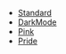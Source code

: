 - [Standard](https://michaelbarney.github.io/LinkFree/Templates/Standard/)
- [DarkMode](https://michaelbarney.github.io/LinkFree/Templates/DarkMode/)
- [Pink](https://michaelbarney.github.io/LinkFree/Templates/Pink/)
- [Pride](https://michaelbarney.github.io/LinkFree/Templates/Pride/)
